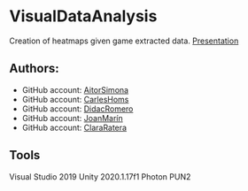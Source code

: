 # VisualDataAnalysis
Creation of heatmaps given game extracted data.
[Presentation](https://docs.google.com/presentation/d/1ibHJlpwbCHZsr5NsZonO1FL51qKs_scMxIewKtmuy9U/edit?usp=sharing)

## Authors:
* GitHub account: [AitorSimona](https://github.com/AitorSimona)
* GitHub account: [CarlesHoms](https://github.com/ch0m5)
* GitHub account: [DidacRomero](https://github.com/DidacRomero)
* GitHub account: [JoanMarín](https://github.com/X0KA)
* GitHub account: [ClaraRatera](https://github.com/rustiktie)

## Tools
Visual Studio 2019
Unity 2020.1.17f1
Photon PUN2
